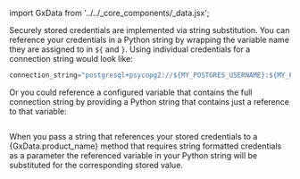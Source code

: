 import GxData from '../../_core_components/_data.jsx';

Securely stored credentials are implemented via string substitution.  You can reference your credentials in a Python string by wrapping the variable name they are assigned to in `${` and `}`.  Using individual credentials for a connection string would look like:

```python title="Python"
connection_string="postgresql+psycopg2://${MY_POSTGRES_USERNAME}:${MY_POSTGRES_PASSWORD}@${POSTGRES_HOST}:${POSTGRES_PORT}/${POSTGRES_DATABASE}",
```

Or you could reference a configured variable that contains the full connection string by providing a Python string that contains just a reference to that variable:

```python title="Python" name="docs/docusaurus/docs/core/connect_to_data/sql_data/_create_a_data_source/postgres.py - example postgresql connection string using string substitution"
```

When you pass a string that references your stored credentials to a {GxData.product_name} method that requires string formatted credentials as a parameter the referenced variable in your Python string will be substituted for the corresponding stored value.
